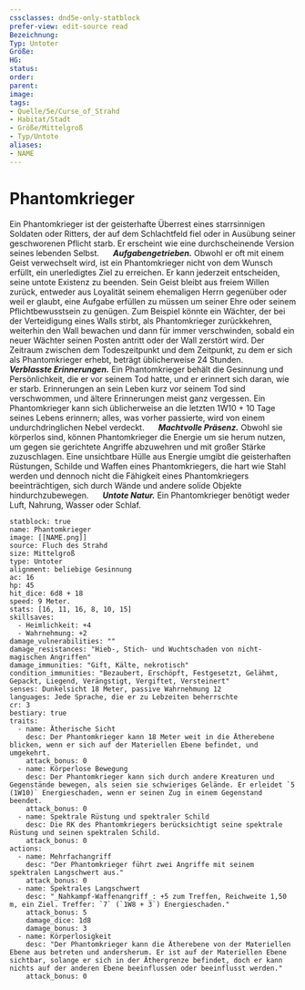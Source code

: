 ```yaml
---
cssclasses: dnd5e-only-statblock
prefer-view: edit-source read
Bezeichnung: 
Typ: Untoter
Größe: 
HG: 
status:
order:
parent:
image: 
tags:
- Quelle/5e/Curse_of_Strahd
- Habitat/Stadt
- Größe/Mittelgroß
- Typ/Untote
aliases:
- NAME
---
```

# Phantomkrieger
Ein Phantomkrieger ist der geisterhafte Überrest eines starrsinnigen Soldaten oder Ritters, der auf dem Schlachtfeld fiel oder in Ausübung seiner geschworenen Pflicht starb. Er erscheint wie eine durchscheinende Version seines lebenden Selbst.
$\quad$ **_Aufgabengetrieben._** Obwohl er oft mit einem Geist verwechselt wird, ist ein Phantomkrieger nicht von dem Wunsch erfüllt, ein unerledigtes Ziel zu erreichen. Er kann jederzeit entscheiden, seine untote Existenz zu beenden. Sein Geist bleibt aus freiem Willen zurück, entweder aus Loyalität seinem ehemaligen Herrn gegenüber oder weil er glaubt, eine Aufgabe erfüllen zu müssen um seiner Ehre oder seinem Pflichtbewusstsein zu genügen. Zum Beispiel könnte ein Wächter, der bei der Verteidigung eines Walls stirbt, als Phantomkrieger zurückkehren, weiterhin den Wall bewachen und dann für immer verschwinden, sobald ein neuer Wächter seinen Posten antritt oder der Wall zerstört wird. Der Zeitraum zwischen dem Todeszeitpunkt und dem Zeitpunkt, zu dem er sich als Phantomkrieger erhebt, beträgt üblicherweise 24 Stunden.
$\quad$ **_Verblasste Erinnerungen._** Ein Phantomkrieger behält die Gesinnung und Persönlichkeit, die er vor seinem Tod hatte, und er erinnert sich daran, wie er starb. Erinnerungen an sein Leben kurz vor seinem Tod sind verschwommen, und ältere Erinnerungen meist ganz vergessen. Ein Phantomkrieger kann sich üblicherweise an die letzten 1W10 + 10 Tage seines Lebens erinnern; alles, was vorher passierte, wird von einem undurchdringlichen Nebel verdeckt.
$\quad$ **_Machtvolle Präsenz._** Obwohl sie körperlos sind, können Phantomkrieger die Energie um sie herum nutzen, um gegen sie gerichtete Angriffe abzuwehren und mit großer Stärke zuzuschlagen. Eine unsichtbare Hülle aus Energie umgibt die geisterhaften Rüstungen, Schilde und Waffen eines Phantomkriegers, die hart wie Stahl werden und dennoch nicht die Fähigkeit eines Phantomkriegers beeinträchtigen, sich durch Wände und andere solide Objekte hindurchzubewegen.
$\quad$ **_Untote Natur._** Ein Phantomkrieger benötigt weder Luft, Nahrung, Wasser oder Schlaf.

```statblock
statblock: true
name: Phantomkrieger
image: [[NAME.png]]
source: Fluch des Strahd
size: Mittelgroß
type: Untoter
alignment: beliebige Gesinnung
ac: 16
hp: 45
hit_dice: 6d8 + 18
speed: 9 Meter.
stats: [16, 11, 16, 8, 10, 15]
skillsaves:
  - Heimlichkeit: +4
  - Wahrnehmung: +2
damage_vulnerabilities: ""
damage_resistances: "Hieb-, Stich- und Wuchtschaden von nicht-magischen Angriffen"
damage_immunities: "Gift, Kälte, nekrotisch"
condition_immunities: "Bezaubert, Erschöpft, Festgesetzt, Gelähmt, Gepackt, Liegend, Verängstigt, Vergiftet, Versteinert"
senses: Dunkelsicht 18 Meter, passive Wahrnehmung 12
languages: Jede Sprache, die er zu Lebzeiten beherrschte
cr: 3
bestiary: true
traits:
  - name: Ätherische Sicht
    desc: Der Phantomkrieger kann 18 Meter weit in die Ätherebene blicken, wenn er sich auf der Materiellen Ebene befindet, und umgekehrt.
    attack_bonus: 0
  - name: Körperlose Bewegung
    desc: Der Phantomkrieger kann sich durch andere Kreaturen und Gegenstände bewegen, als seien sie schwieriges Gelände. Er erleidet `5 (1W10)` Energieschaden, wenn er seinen Zug in einem Gegenstand beendet.
    attack_bonus: 0
  - name: Spektrale Rüstung und spektraler Schild
    desc: Die RK des Phantomkriegers berücksichtigt seine spektrale Rüstung und seinen spektralen Schild.
    attack_bonus: 0
actions:
  - name: Mehrfachangriff
    desc: "Der Phantomkrieger führt zwei Angriffe mit seinem spektralen Langschwert aus."
    attack_bonus: 0
  - name: Spektrales Langschwert
    desc: "_Nahkampf-Waffenangriff_: +5 zum Treffen, Reichweite 1,50 m, ein Ziel. Treffer: `7` (`1W8 + 3`) Energieschaden."
    attack_bonus: 5
    damage_dice: 1d8
    damage_bonus: 3
  - name: Körperlosigkeit
    desc: "Der Phantomkrieger kann die Ätherebene von der Materiellen Ebene aus betreten und andersherum. Er ist auf der Materiellen Ebene sichtbar, solange er sich in der Äthergrenze befindet, doch er kann nichts auf der anderen Ebene beeinflussen oder beeinflusst werden."
    attack_bonus: 0
```